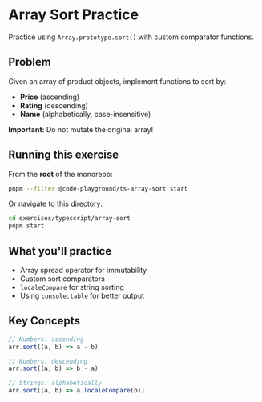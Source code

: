 # Array Sort Practice

Practice using `Array.prototype.sort()` with custom comparator functions.

## Problem

Given an array of product objects, implement functions to sort by:
- **Price** (ascending)
- **Rating** (descending)
- **Name** (alphabetically, case-insensitive)

**Important:** Do not mutate the original array!

## Running this exercise

From the **root** of the monorepo:
```bash
pnpm --filter @code-playground/ts-array-sort start
```

Or navigate to this directory:
```bash
cd exercises/typescript/array-sort
pnpm start
```

## What you'll practice

- Array spread operator for immutability
- Custom sort comparators
- `localeCompare` for string sorting
- Using `console.table` for better output

## Key Concepts

```typescript
// Numbers: ascending
arr.sort((a, b) => a - b)

// Numbers: descending  
arr.sort((a, b) => b - a)

// Strings: alphabetically
arr.sort((a, b) => a.localeCompare(b))
```

